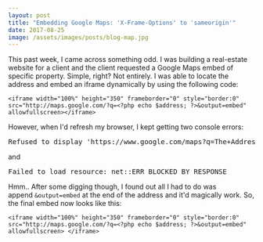 ```yaml
---
layout: post
title: "Embedding Google Maps: 'X-Frame-Options' to 'sameorigin'"
date: 2017-08-25
image: /assets/images/posts/blog-map.jpg
---
```

This past week, I came across something odd. I was building a real-estate website for a client and the client requested a Google Maps embed of specific property. Simple, right? Not entirely. I was able to locate the address and embed an iframe dynamically by using the following code:

```
<iframe width="100%" height="350" frameborder="0" style="border:0" src="http://maps.google.com/?q=<?php echo $address; ?>&output=embed" allowfullscreen></iframe>
```

However, when I'd refresh my browser, I kept getting two console errors:

<pre>Refused to display 'https://www.google.com/maps?q=The+Address' in a frame because it set 'X-Frame-Options' to 'sameorigin'.</pre>

and
<pre>Failed to load resource: net::ERR_BLOCKED_BY_RESPONSE</pre>

Hmm.. After some digging though, I found out all I had to do was append `&output=embed` at the end of the address and it'd magically work. So, the final embed now looks like this:

```
<iframe width="100%" height="350" frameborder="0" style="border:0" src="http://maps.google.com/?q=<?php echo $address; ?>&output=embed" allowfullscreen> </iframe>
```